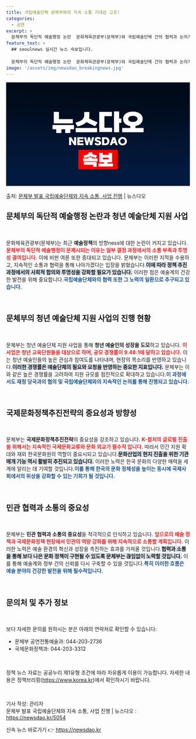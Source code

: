 ```yaml
---
title: 국립예술단체 문체부와의 지속 소통 기대감 고조!
categories:
  - 공연
excerpt: >
  문체부의 독단적 예술행정 논란  문화체육관광부(문체부)와 국립예술단체 간의 협력과 논의가 강조되는 가운데, …
feature_text: >
  ## seoulnews 실시간 뉴스 속보입니다.

  문체부의 독단적 예술행정 논란  문화체육관광부(문체부)와 국립예술단체 간의 협력과 논의가 강조되는 가운데, …
image: '/assets/img/newsdao_breakingnews.jpg'
---
```


![뉴스다오 속보](/assets/img/newsdao_breakingnews.jpg)

<p>출처: <a href="https://newsdao.kr/5054" rel="dofollow">문체부 발표 국립예술단체와 지속 소통, 사업 진행</a> | 뉴스다오</p>

<h2 data-ke-size="size26">문체부의 독단적 예술행정 논란과 청년 예술단체 지원 사업</h2>

<p data-ke-size="size16">&nbsp;</p>

문화체육관광부(문체부)는 최근 **예술정책**의 방향ness에 대한 논란이 커지고 있습니다. <b><span style="color: #ee2323;">문체부의 독단적 예술행정이 문제시되는 이유는 일부 결정 과정에서의 소통 부족과 투명성 결여입니다.</span></b> 이에 비판 여론 또한 증대되고 있습니다. 문체부는 이러한 지적을 수용하고, 지속적인 소통과 협력을 통해 나아가겠다는 입장을 밝혔습니다.<b><span style="background-color: #21538527;">이에 따라 정책 추진 과정에서의 사회적 합의와 투명성을 강화할 필요가 있습니다.</span></b> 이러한 점은 예술계의 건강한 발전을 위해 중요합니다.<b><span style="color: #1a5490;">국립예술단체와의 협력 또한 그 노력의 일환으로 추구되고 있습니다.</span></b>

<p data-ke-size="size16">&nbsp;</p>

<h2 data-ke-size="size26">문체부의 청년 예술단체 지원 사업의 진행 현황</h2>

<p data-ke-size="size16">&nbsp;</p>

문체부는 청년 예술단체 지원 사업을 통해 **청년 예술인의 성장을 도모**하고 있습니다. <b><span style="color: #ee2323;">이 사업은 청년 교육단원들을 대상으로 하며, 공모 경쟁률이 9.48:1에 달하고 있습니다.</span></b> 이는 청년 예술인들의 높은 관심과 참여도를 나타내며, 현장의 목소리를 반영하고 있습니다.<b><span style="background-color: #21538527;">이러한 경쟁률은 예술단체의 필요와 요청을 반영하는 중요한 지표입니다.</span></b> 문체부는 이와 같은 높은 경쟁률을 고려하여 지원 규모를 점진적으로 확대하고 있습니다.<b><span style="color: #1a5490;">이 과정에서도 재정 당국과의 협의 및 국립예술단체와의 지속적인 논의를 통해 진행되고 있습니다.</span></b>

<p data-ke-size="size16">&nbsp;</p>

<h2 data-ke-size="size26">국제문화정책추진전략의 중요성과 방향성</h2>

<p data-ke-size="size16">&nbsp;</p>

문체부는 **국제문화정책추진전략**의 중요성을 강조하고 있습니다. <b><span style="color: #ee2323;">K-컬처의 글로벌 진출을 위해서는 지속적인 국제문화교류와 문화 외교가 필수적 입니다.</span></b> 따라서 민간 지원 확대와 재외 한국문화원의 역할이 중요시되고 있습니다.<b><span style="background-color: #21538527;">문화산업의 현지 진출을 위한 기관 매개 기능 역시 활발히 추진되고 있습니다.</span></b> 이러한 노력은 한국 문화의 다양한 매력을 세계에 알리는 데 기여할 것입니다.<b><span style="color: #1a5490;">이를 통해 한국의 문화 정체성을 높이는 동시에 국제사회에서의 위상을 강화할 수 있는 기회가 될 것입니다.</span></b>

<p data-ke-size="size16">&nbsp;</p>

<h2 data-ke-size="size26">민관 협력과 소통의 중요성</h2>

<p data-ke-size="size16">&nbsp;</p>

문체부는 **민관 협력과 소통의 중요성**을 적극적으로 인식하고 있습니다. <b><span style="color: #ee2323;">앞으로의 예술 정책과 국제문화정책 현장에서 민관의 역량 강화를 위해 지속적으로 소통할 계획입니다.</span></b> 이러한 노력은 예술 환경의 혁신과 성장을 촉진하는 효과를 가져올 것입니다.<b><span style="background-color: #21538527;">협력과 소통을 통해 보다 나은 문화 정책이 구현될 수 있도록 문체부는 끊임없이 노력할 것입니다.</span></b> 이를 통해 예술계와 정부 간의 신뢰를 다시 구축할 수 있을 것입니다.<b><span style="color: #1a5490;">특히 이러한 흐름은 예술 분야의 건강한 발전을 위해 필수적입니다.</span></b>

<p data-ke-size="size16">&nbsp;</p>

<h2 data-ke-size="size26">문의처 및 추가 정보</h2>

<p data-ke-size="size16">&nbsp;</p>

보다 자세한 문의를 원하시는 분은 아래의 연락처로 확인할 수 있습니다:<br>
<ul>
  <li>문체부 공연전통예술과: 044-203-2736</li>
  <li>국제문화정책과: 044-203-3312</li>
</ul>

<p data-ke-size="size16">&nbsp;</p>

정책 뉴스 자료는 공공누리 제1유형 조건에 따라 자유롭게 이용이 가능합니다. 자세한 내용은 정책브리핑(<a href="https://https://www.korea.kr">https://www.korea.kr</a>)에서 확인하시기 바랍니다. 

<p data-ke-size="size16">&nbsp;</p>

기사 작성: 관리자<br>
문체부 발표 국립예술단체와 지속 소통, 사업 진행 | 뉴스다오 : <a href="https://newsdao.kr/5054">https://newsdao.kr/5054</a> 

신속 뉴스 바로가기 👉 <a href="https://newsdao.kr" rel="dofollow">https://newsdao.kr</a>



